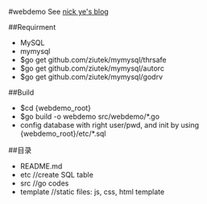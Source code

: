 #webdemo
See [nick ye's blog](http://www.cnblogs.com/yjf512/archive/2012/09/03/2668384.html)

##Requirment
- MySQL
- mymysql 
 - $go get github.com/ziutek/mymysql/thrsafe
 - $go get github.com/ziutek/mymysql/autorc
 - $go get github.com/ziutek/mymysql/godrv

##Build
- $cd {webdemo_root}
- $go build -o webdemo src/webdemo/*.go 
- config database with right user/pwd, and init by using {webdemo_root}/etc/*.sql

##目录
- README.md
- etc	        //create SQL table
- src	       	//go codes
- template      //static files: js, css, html template
